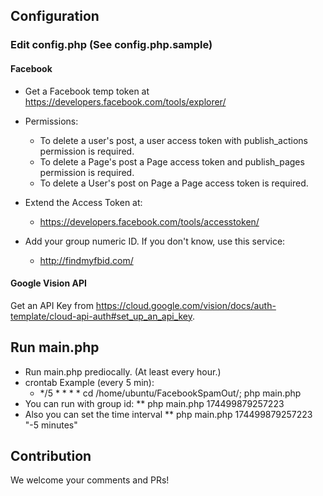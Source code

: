 ## Configuration

### Edit config.php (See config.php.sample)

#### Facebook
* Get a Facebook temp token at https://developers.facebook.com/tools/explorer/

* Permissions:
   - To delete a user's post, a user access token with publish_actions permission is required.
   - To delete a Page's post a Page access token and publish_pages permission is required.
   - To delete a User's post on Page a Page access token is required.

* Extend the Access Token at:
    - https://developers.facebook.com/tools/accesstoken/

* Add your group numeric ID. If you don't know, use this service:
    - http://findmyfbid.com/
#### Google Vision API
Get an API Key from https://cloud.google.com/vision/docs/auth-template/cloud-api-auth#set_up_an_api_key.

## Run main.php
* Run main.php prediocally. (At least every hour.)
* crontab Example (every 5 min):
  - */5 * * * * cd /home/ubuntu/FacebookSpamOut/; php main.php
* You can run with group id:
** php main.php 174499879257223
* Also you can set the time interval
** php main.php 174499879257223 "-5 minutes"

## Contribution

We welcome your comments and PRs!
